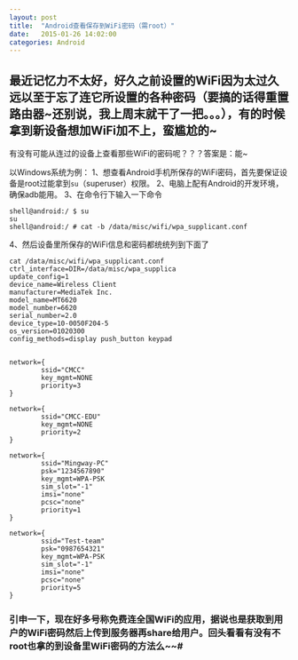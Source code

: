 ```yaml
---
layout: post
title:  "Android查看保存到WiFi密码（需root）"
date:   2015-01-26 14:02:00
categories: Android
---
```


## 最近记忆力不太好，好久之前设置的WiFi因为太过久远以至于忘了连它所设置的各种密码（要搞的话得重置路由器~还别说，我上周末就干了一把。。。），有的时候拿到新设备想加WiFi加不上，蛮尴尬的~
有没有可能从连过的设备上查看那些WiFi的密码呢？？？答案是：能~

以Windows系统为例：
1、想查看Android手机所保存的WiFi密码，首先要保证设备是root过能拿到`su`（superuser）权限。
2、电脑上配有Android的开发环境，确保adb能用。
3、在命令行下输入一下命令
```shell
shell@android:/ $ su
su
shell@android:/ # cat -b /data/misc/wifi/wpa_supplicant.conf
```
4、然后设备里所保存的WiFi信息和密码都统统列到下面了
```shell
cat /data/misc/wifi/wpa_supplicant.conf
ctrl_interface=DIR=/data/misc/wpa_supplica
update_config=1
device_name=Wireless Client
manufacturer=MediaTek Inc.
model_name=MT6620
model_number=6620
serial_number=2.0
device_type=10-0050F204-5
os_version=01020300
config_methods=display push_button keypad


network={
        ssid="CMCC"
        key_mgmt=NONE
        priority=3
}

network={
        ssid="CMCC-EDU"
        key_mgmt=NONE
        priority=2
}

network={
        ssid="Mingway-PC"
        psk="1234567890"
        key_mgmt=WPA-PSK
        sim_slot="-1"
        imsi="none"
        pcsc="none"
        priority=1
}

network={
        ssid="Test-team"
        psk="0987654321"
        key_mgmt=WPA-PSK
        sim_slot="-1"
        imsi="none"
        pcsc="none"
        priority=5
}
```

### 引申一下，现在好多号称免费连全国WiFi的应用，据说也是获取到用户的WiFi密码然后上传到服务器再share给用户。回头看看有没有不root也拿的到设备里WiFi密码的方法么~~#
